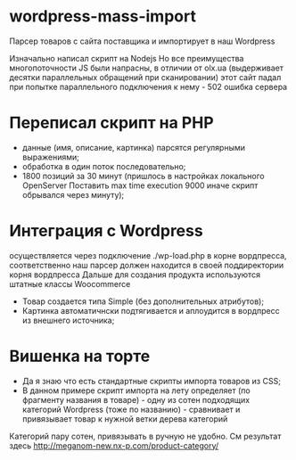 # wordpress-mass-import

Парсер товаров с сайта поставщика и импортирует в наш Wordpress

Изначально написал скрипт на Nodejs
Но все преимущества многопоточности JS были напрасны, в отличии от olx.ua (выдерживает десятки параллельных обращений при сканировании) этот сайт падал при попытке параллельного подключения к нему - 502 ошибка сервера

# Переписал скрипт на PHP
- данные (имя, описание, картинка) парсятся регулярными выражениями;
- обработка в один поток последовательно;
- 1800 позиций за 30 минут (пришлось в настройках локального OpenServer Поставить max time execution 9000 иначе скрипт обрывался через минуту);

# Интеграция с Wordpress 
осуществляется через подключение  ./wp-load.php в корне вордпресса, соответственно наш парсер должен находится в своей поддиректории корня вордпресса
Дальше для создания продукта используются штатные классы Woocommerce
- Товар создается типа Simple (без дополнительных атрибутов);
- Картинка автоматичнски подтягивается и аплоудится в вордпресс из внешнего источника;

# Вишенка на торте
- Да я знаю что есть стандартные скрипты импорта товаров из CSS;
- В данном примере скрипт импорта на лету определяет (по фрагменту названия в товаре) - одну из сотен подходящих категорий Wordpress (тоже по названию) - сравнивает и привязывает товар к нужной ветки дерева категорий

Категорий пару сотен, привязывать в ручную не удобно. 
См результат здесь http://meganom-new.nx-p.com/product-category/





